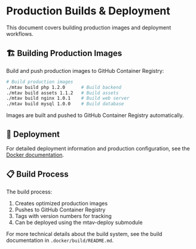# Production Builds & Deployment

This document covers building production images and deployment workflows.

## 🏗️ Building Production Images

Build and push production images to GitHub Container Registry:

```bash
# Build production images
./mtav build php 1.2.0      # Build backend
./mtav build assets 1.1.2   # Build assets
./mtav build nginx 1.0.1    # Build web server
./mtav build mysql 1.0.0    # Build database
```

Images are built and pushed to GitHub Container Registry automatically.

## 🚀 Deployment

For detailed deployment information and production configuration, see the [Docker documentation](docker.md).

## 📋 Build Process

The build process:

1. Creates optimized production images
2. Pushes to GitHub Container Registry
3. Tags with version numbers for tracking
4. Can be deployed using the mtav-deploy submodule

For more technical details about the build system, see the build documentation in `.docker/build/README.md`.
